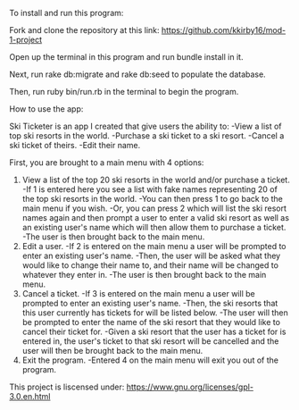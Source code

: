 To install and run this program:


Fork and clone the repository at this link: https://github.com/kkirby16/mod-1-project

Open up the terminal in this program and run bundle install in it.

Next, run rake db:migrate and rake db:seed to populate the database.

Then, run ruby bin/run.rb in the terminal to begin the program. 


How to use the app:


Ski Ticketer is an app I created that give users the ability to:
 -View a list of top ski resorts in the world.
 -Purchase a ski ticket to a ski resort.
 -Cancel a ski ticket of theirs. 
 -Edit their name. 
 
First, you are brought to a main menu with 4 options:
  1. View a list of the top 20 ski resorts in the world and/or purchase a ticket.
     -If 1 is entered here you see a list with fake names representing 20 of the top ski resorts in the world. 
     -You can then press 1 to go back to the main menu if you wish. 
     -Or, you can press 2 which will list the ski resort names again and then prompt a user to enter a valid ski resort as well as an existing user's name which will then allow them to purchase a ticket.
     -The user is then brought back to the main menu. 
  2. Edit a user. 
     -If 2 is entered on the main menu a user will be prompted to enter an existing user's name.
     -Then, the user will be asked what they would like to change their name to, and their name will be changed to whatever they enter in. 
     -The user is then brought back to the main menu. 
  3. Cancel a ticket. 
     -If 3 is entered on the main menu a user will be prompted to enter an existing user's name. 
     -Then, the ski resorts that this user currently has tickets for will be listed below.
     -The user will then be prompted to enter the name of the ski resort that they would like to cancel their ticket for. 
     -Given a ski resort that the user has a ticket for is entered in, the user's ticket to that ski resort will be cancelled and the user will then be brought back to the main menu.
  4. Exit the program. 
     -Entered 4 on the main menu will exit you out of the program.
     
This project is liscensed under: https://www.gnu.org/licenses/gpl-3.0.en.html


